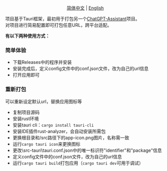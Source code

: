 <p align="center">
  <a href="./README.md">简体中文</a> |
  <a href="./README_EN.md">English</a>
</p>



项目基于Tauri框架，最初用于打包另一个[ChatGPT-Assistant](https://github.com/PierXuY/ChatGPT-Assistant)项目。    
对项目进行简易配置即可打包任意URL，跨平台适配。   


**有以下两种使用方式：**


### 简单体验
- 下载Releases中的程序并安装
- 安装完成后，定义config文件中的conf.json文件，改为自己的url信息
- 打开应用即可

### 重新打包
可以重新设定默认url，替换应用图标等
- 复制项目源码
- 安装rust环境
- 安装tauri cli：`cargo install tauri-cli`
- 安装IDE插件rust-analyzer，会自动安装所需包
- 更换根目录和/src路径下的app-icon.png图片，名称需一致
- 运行`cargo tauri icon`来更换图标
- 更改\src-tauri\tauri.conf.json中的唯一标识符"identifier"和"package"信息
- 定义config文件中的conf.json文件，改为自己的url信息
- 运行`cargo tauri build`打包应用（`cargo tauri dev`可用于调试）
